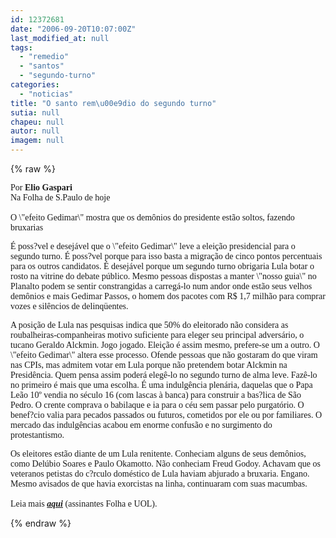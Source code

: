 ```yaml
---
id: 12372681
date: "2006-09-20T10:07:00Z"
last_modified_at: null
tags:
  - "remedio"
  - "santos"
  - "segundo-turno"
categories:
  - "noticias"
title: "O santo rem\u00e9dio do segundo turno"
sutia: null
chapeu: null
autor: null
imagem: null
---
```

{% raw %}
<p><P><FONT face=Verdana>Por <STRONG>Elio Gaspari</STRONG><BR>Na Folha de S.Paulo de hoje<BR></FONT><FONT face=Verdana><BR>O \"efeito Gedimar\" mostra que os demônios do presidente estão soltos, fazendo bruxarias </FONT></P></p>
<p><P><FONT face=Verdana>É poss?vel e desejável que o \"efeito Gedimar\" leve a eleição presidencial para o segundo turno. É poss?vel porque para isso basta a migração de cinco pontos percentuais para os outros candidatos. É desejável porque um segundo turno obrigaria Lula botar o rosto na vitrine do debate público. Mesmo pessoas dispostas a manter \"nosso guia\" no Planalto podem se sentir constrangidas a carregá-lo num andor onde estão seus velhos demônios e mais Gedimar Passos, o homem dos pacotes com R$ 1,7 milhão para comprar vozes e silêncios de delinqüentes.</FONT></P></p>
<p><P><FONT face=Verdana>A posição de Lula nas pesquisas indica que 50% do eleitorado não considera as roubalheiras-companheiras motivo suficiente para eleger seu principal adversário, o tucano Geraldo Alckmin. Jogo jogado. Eleição é assim mesmo, prefere-se um a outro. O \"efeito Gedimar\" altera esse processo. Ofende pessoas que não gostaram do que viram nas CPIs, mas admitem votar em Lula porque não pretendem botar Alckmin na Presidência. Quem pensa assim poderá elegê-lo no segundo turno de alma leve. Fazê-lo no primeiro é mais que uma escolha. É uma indulgência plenária, daquelas que o Papa Leão 10º vendia no século 16 (com lascas à banca) para construir a bas?lica de São Pedro. O crente comprava o babilaque e ia para o céu sem passar pelo purgatório. O benef?cio valia para pecados passados ou futuros, cometidos por ele ou por familiares. O mercado das indulgências acabou em enorme confusão e no surgimento do protestantismo.</FONT></P></p>
<p><P><FONT face=Verdana>Os eleitores estão diante de um Lula renitente. Conheciam alguns de seus demônios, como Delúbio Soares e Paulo Okamotto. Não conheciam Freud Godoy. Achavam que os veteranos petistas do c?rculo doméstico de Lula haviam abjurado a bruxaria. Engano. Mesmo avisados de que havia exorcistas na linha, continuaram com suas macumbas.<BR><BR>Leia mais <STRONG><EM><A href=\"https://www1.folha.uol.com.br/fsp/brasil/fc2009200617.htm\" target=_blank>aqui</A></EM></STRONG> (assinantes Folha e UOL).</FONT></P> </p>
{% endraw %}